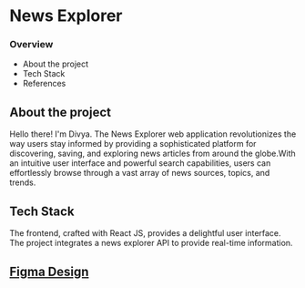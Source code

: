# News Explorer

### Overview

- About the project
- Tech Stack
- References

## About the project

Hello there! I'm Divya. The News Explorer web application revolutionizes the way users stay informed by providing a sophisticated platform for discovering, saving, and exploring news articles from around the globe.With an intuitive user interface and powerful search capabilities, users can effortlessly browse through a vast array of news sources, topics, and trends.

## Tech Stack

The frontend, crafted with React JS, provides a delightful user interface.
The project integrates a news explorer API to provide real-time information.

## [Figma Design](https://www.figma.com/file/z1bxDn7eBEDlsDhnZ9dtin/Your-Final-Project?node-id=0%3A1)
